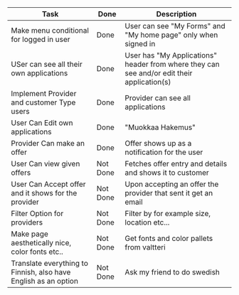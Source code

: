 | Task                                                            | Done     | Description                                                                                |
| --------------------------------------------------------------- | -------- | ------------------------------------------------------------------------------------------ |
| Make menu conditional for logged in user                        | Done     | User can see "My Forms" and "My home page" only when signed in                             |
| USer can see all their own applications                         | Done     | User has "My Applications" header from where they can see and/or edit their application(s) |
| Implement Provider and customer Type users                      | Done     | Provider can see all applications                                                          |
| User Can Edit own applications                                  | Done     | "Muokkaa Hakemus"                                                                          |
| Provider Can make an offer                                      | Done     | Offer shows up as a notification for the user                                              |
| User Can view given offers                                      | Not Done | Fetches offer entry and details and shows it to customer                                   |
| User Can Accept offer and it shows for the provider             | Not Done | Upon accepting an offer the provider that sent it get an email                             |
| Filter Option for providers                                     | Not Done | Filter by for example size, location etc...                                                |
| Make page aesthetically nice, color fonts etc..                 | Not Done | Get fonts and color pallets from valtteri                                                  |
| Translate everything to Finnish, also have English as an option | Not Done | Ask my friend to do swedish                                                                |
